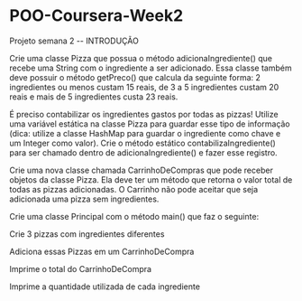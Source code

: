 # POO-Coursera-Week2
Projeto semana 2
-- INTRODUÇÃO


Crie uma classe Pizza que possua o método adicionaIngrediente() que recebe uma String com o ingrediente a ser adicionado.
Essa classe também deve possuir o método getPreco() que calcula da seguinte forma: 2 ingredientes ou menos custam 
15 reais, de 3 a 5 ingredientes custam 20 reais e mais de 5 ingredientes custa 23 reais.

É preciso contabilizar os ingredientes gastos por todas as pizzas! Utilize uma variável estática na classe Pizza para guardar 
esse tipo de informação (dica: utilize a classe HashMap para guardar o ingrediente como chave e um Integer como valor). 
Crie o método estático contabilizaIngrediente() para ser chamado dentro de adicionaIngrediente() e fazer esse registro.

Crie uma nova classe chamada CarrinhoDeCompras que pode receber objetos da classe Pizza. Ela deve ter um método que retorna o 
valor total de todas as pizzas adicionadas. O Carrinho não pode aceitar que seja adicionada uma pizza sem ingredientes.


Crie uma classe Principal com o método main() que faz o seguinte:

Crie 3 pizzas com ingredientes diferentes

Adiciona essas Pizzas em um CarrinhoDeCompra

Imprime o total do CarrinhoDeCompra

Imprime a quantidade utilizada de cada ingrediente
